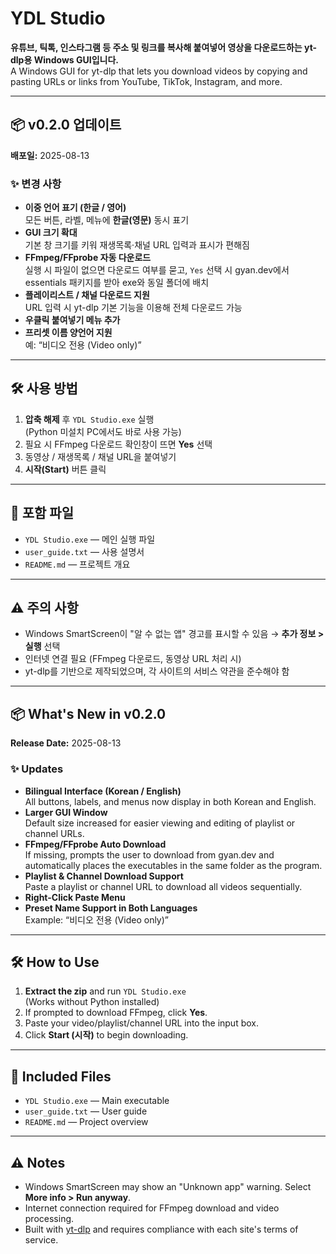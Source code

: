 # YDL Studio

**유튜브, 틱톡, 인스타그램 등 주소 및 링크를 복사해 붙여넣어 영상을 다운로드하는 yt-dlp용 Windows GUI입니다.**  
A Windows GUI for yt-dlp that lets you download videos by copying and pasting URLs or links from YouTube, TikTok, Instagram, and more.

---

## 📦 v0.2.0 업데이트
**배포일:** 2025-08-13  

### ✨ 변경 사항
- **이중 언어 표기 (한글 / 영어)**  
  모든 버튼, 라벨, 메뉴에 **한글(영문)** 동시 표기
- **GUI 크기 확대**  
  기본 창 크기를 키워 재생목록·채널 URL 입력과 표시가 편해짐
- **FFmpeg/FFprobe 자동 다운로드**  
  실행 시 파일이 없으면 다운로드 여부를 묻고, `Yes` 선택 시 gyan.dev에서 essentials 패키지를 받아 exe와 동일 폴더에 배치
- **플레이리스트 / 채널 다운로드 지원**  
  URL 입력 시 yt-dlp 기본 기능을 이용해 전체 다운로드 가능
- **우클릭 붙여넣기 메뉴 추가**
- **프리셋 이름 양언어 지원**  
  예: “비디오 전용 (Video only)”

---

## 🛠 사용 방법
1. **압축 해제** 후 `YDL Studio.exe` 실행  
   (Python 미설치 PC에서도 바로 사용 가능)
2. 필요 시 FFmpeg 다운로드 확인창이 뜨면 **Yes** 선택
3. 동영상 / 재생목록 / 채널 URL을 붙여넣기
4. **시작(Start)** 버튼 클릭

---

## 📂 포함 파일
- `YDL Studio.exe` — 메인 실행 파일
- `user_guide.txt` — 사용 설명서
- `README.md` — 프로젝트 개요

---

## ⚠️ 주의 사항
- Windows SmartScreen이 "알 수 없는 앱" 경고를 표시할 수 있음 → **추가 정보 > 실행** 선택
- 인터넷 연결 필요 (FFmpeg 다운로드, 동영상 URL 처리 시)
- yt-dlp를 기반으로 제작되었으며, 각 사이트의 서비스 약관을 준수해야 함

---

## 📦 What's New in v0.2.0
**Release Date:** 2025-08-13  

### ✨ Updates
- **Bilingual Interface (Korean / English)**  
  All buttons, labels, and menus now display in both Korean and English.
- **Larger GUI Window**  
  Default size increased for easier viewing and editing of playlist or channel URLs.
- **FFmpeg/FFprobe Auto Download**  
  If missing, prompts the user to download from gyan.dev and automatically places the executables in the same folder as the program.
- **Playlist & Channel Download Support**  
  Paste a playlist or channel URL to download all videos sequentially.
- **Right-Click Paste Menu**
- **Preset Name Support in Both Languages**  
  Example: “비디오 전용 (Video only)”

---

## 🛠 How to Use
1. **Extract the zip** and run `YDL Studio.exe`  
   (Works without Python installed)
2. If prompted to download FFmpeg, click **Yes**.
3. Paste your video/playlist/channel URL into the input box.
4. Click **Start (시작)** to begin downloading.

---

## 📂 Included Files
- `YDL Studio.exe` — Main executable
- `user_guide.txt` — User guide
- `README.md` — Project overview

---

## ⚠️ Notes
- Windows SmartScreen may show an "Unknown app" warning. Select **More info > Run anyway**.
- Internet connection required for FFmpeg download and video processing.
- Built with [yt-dlp](https://github.com/yt-dlp/yt-dlp) and requires compliance with each site's terms of service.

